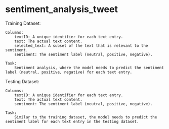 # sentiment_analysis_tweet
Training Dataset:

    Columns:
        textID: A unique identifier for each text entry.
        text: The actual text content.
        selected_text: A subset of the text that is relevant to the sentiment.
        sentiment: The sentiment label (neutral, positive, negative).

    Task:
        Sentiment analysis, where the model needs to predict the sentiment label (neutral, positive, negative) for each text entry.

Testing Dataset:

    Columns:
        textID: A unique identifier for each text entry.
        text: The actual text content.
        sentiment: The sentiment label (neutral, positive, negative).

    Task:
        Similar to the training dataset, the model needs to predict the sentiment label for each text entry in the testing dataset.
    
